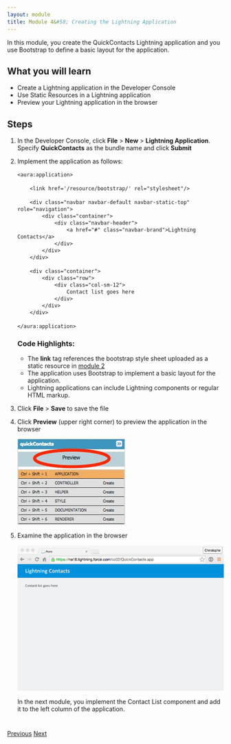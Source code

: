 ```yaml
---
layout: module
title: Module 4&#58; Creating the Lightning Application
---
```


In this module, you create the QuickContacts Lightning application and you use Bootstrap to define a basic layout for the application.

## What you will learn
- Create a Lightning application in the Developer Console
- Use Static Resources in a Lightning application
- Preview your Lightning application in the browser


## Steps

1. In the Developer Console, click **File** > **New** > **Lightning Application**. Specify **QuickContacts** as the bundle name and click **Submit**

2. Implement the application as follows:

    ```
    <aura:application>

        <link href='/resource/bootstrap/' rel="stylesheet"/>

        <div class="navbar navbar-default navbar-static-top" role="navigation">
            <div class="container">
                <div class="navbar-header">
                    <a href="#" class="navbar-brand">Lightning Contacts</a>
                </div>
            </div>
        </div>

        <div class="container">
            <div class="row">
                <div class="col-sm-12">
                    Contact list goes here
                </div>
            </div>
        </div>

    </aura:application>
    ```

    ### Code Highlights:
    - The **link** tag references the bootstrap style sheet uploaded as a static resource in [module 2](setup-environment.html)
    - The application uses Bootstrap to implement a basic layout for the application.
    - Lightning applications can include Lightning components or regular HTML markup.

1. Click **File** > **Save** to save the file

1. Click **Preview** (upper right corner) to preview the application in the browser

    ![](images/app-preview.jpg)

1. Examine the application in the browser

    ![](images/app-layout.png)

    In the next module, you implement the Contact List component and add it to the left column of the application.


<div class="row" style="margin-top:40px;">
<div class="col-sm-12">
<a href="create-apex-controller.html" class="btn btn-default"><i class="glyphicon glyphicon-chevron-left"></i> Previous</a>
<a href="create-contactlist-component.html" class="btn btn-default pull-right">Next <i class="glyphicon glyphicon-chevron-right"></i></a>
</div>
</div>
